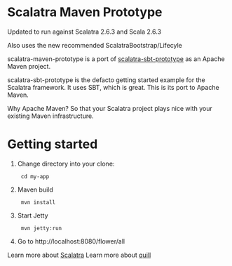 # Scalatra Maven Prototype

Updated to run against Scalatra 2.6.3 and Scala 2.6.3

Also uses the new recommended ScalatraBootstrap/Lifecyle


scalatra-maven-prototype is a port of [scalatra-sbt-prototype](https://github.com/scalatra/scalatra-sbt-prototype) as an Apache Maven project.

scalatra-sbt-prototype is the defacto getting started example for the Scalatra framework. It uses SBT, which is great. This is its port to Apache Maven.

Why Apache Maven? So that your Scalatra project plays nice with your existing Maven infrastructure.

# Getting started


1. Change directory into your clone:

		cd my-app

2. Maven build

		mvn install

3. Start Jetty

		mvn jetty:run

4. Go to http://localhost:8080/flower/all  

Learn more about [Scalatra](http://www.scalatra.org/)
Learn more about [quill](https://github.com/getquill/quill)

